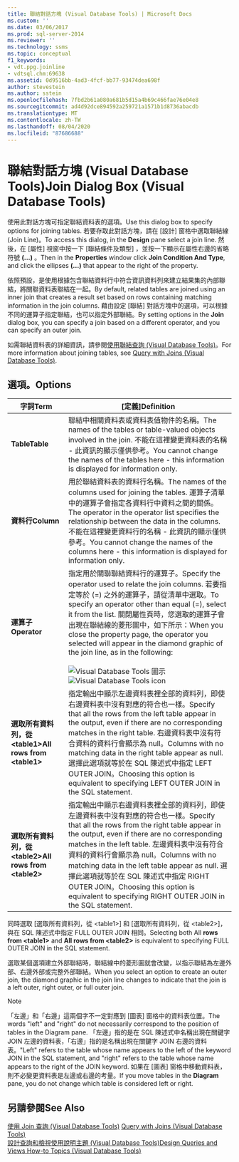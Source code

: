 ```yaml
---
title: 聯結對話方塊 (Visual Database Tools) | Microsoft Docs
ms.custom: ''
ms.date: 03/06/2017
ms.prod: sql-server-2014
ms.reviewer: ''
ms.technology: ssms
ms.topic: conceptual
f1_keywords:
- vdt.ppg.joinline
- vdtsql.chm:69638
ms.assetid: 0d9516bb-4ad3-4fcf-bb77-93474dea698f
author: stevestein
ms.author: sstein
ms.openlocfilehash: 7fbd2b61a080a681b5d15a4b69c466fae76e04e8
ms.sourcegitcommit: ad4d92dce894592a259721a1571b1d8736abacdb
ms.translationtype: MT
ms.contentlocale: zh-TW
ms.lasthandoff: 08/04/2020
ms.locfileid: "87686688"
---
```

# <a name="join-dialog-box-visual-database-tools"></a><span data-ttu-id="1a1b8-102">聯結對話方塊 (Visual Database Tools)</span><span class="sxs-lookup"><span data-stu-id="1a1b8-102">Join Dialog Box (Visual Database Tools)</span></span>
  <span data-ttu-id="1a1b8-103">使用此對話方塊可指定聯結資料表的選項。</span><span class="sxs-lookup"><span data-stu-id="1a1b8-103">Use this dialog box to specify options for joining tables.</span></span> <span data-ttu-id="1a1b8-104">若要存取此對話方塊，請在 [設計]  窗格中選取聯結線 (Join Line)。</span><span class="sxs-lookup"><span data-stu-id="1a1b8-104">To access this dialog, in the **Design** pane select a join line.</span></span> <span data-ttu-id="1a1b8-105">然後，在 [屬性]  視窗中按一下 [聯結條件及類型]  ，並按一下顯示在屬性右邊的省略符號 **(...)** 。</span><span class="sxs-lookup"><span data-stu-id="1a1b8-105">Then in the **Properties** window click **Join Condition And Type**, and click the ellipses **(...)** that appear to the right of the property.</span></span>  
  
 <span data-ttu-id="1a1b8-106">依照預設，是使用根據包含聯結資料行中符合資訊資料列來建立結果集的內部聯結，將關聯資料表聯結在一起。</span><span class="sxs-lookup"><span data-stu-id="1a1b8-106">By default, related tables are joined using an inner join that creates a result set based on rows containing matching information in the join columns.</span></span> <span data-ttu-id="1a1b8-107">藉由設定 [聯結]  對話方塊中的選項，可以根據不同的運算子指定聯結，也可以指定外部聯結。</span><span class="sxs-lookup"><span data-stu-id="1a1b8-107">By setting options in the **Join** dialog box, you can specify a join based on a different operator, and you can specify an outer join.</span></span>  
  
 <span data-ttu-id="1a1b8-108">如需聯結資料表的詳細資訊，請參閱[使用聯結查詢 &#40;Visual Database Tools&#41;](visual-database-tools.md)。</span><span class="sxs-lookup"><span data-stu-id="1a1b8-108">For more information about joining tables, see [Query with Joins &#40;Visual Database Tools&#41;](visual-database-tools.md).</span></span>  
  
## <a name="options"></a><span data-ttu-id="1a1b8-109">選項。</span><span class="sxs-lookup"><span data-stu-id="1a1b8-109">Options</span></span>  
  
|<span data-ttu-id="1a1b8-110">**字詞**</span><span class="sxs-lookup"><span data-stu-id="1a1b8-110">**Term**</span></span>|<span data-ttu-id="1a1b8-111">**[定義]**</span><span class="sxs-lookup"><span data-stu-id="1a1b8-111">**Definition**</span></span>|  
|--------------|--------------------|  
|<span data-ttu-id="1a1b8-112">**Table**</span><span class="sxs-lookup"><span data-stu-id="1a1b8-112">**Table**</span></span>|<span data-ttu-id="1a1b8-113">聯結中相關資料表或資料表值物件的名稱。</span><span class="sxs-lookup"><span data-stu-id="1a1b8-113">The names of the tables or table-valued objects involved in the join.</span></span> <span data-ttu-id="1a1b8-114">不能在這裡變更資料表的名稱 - 此資訊的顯示僅供參考。</span><span class="sxs-lookup"><span data-stu-id="1a1b8-114">You cannot change the names of the tables here - this information is displayed for information only.</span></span>|  
|<span data-ttu-id="1a1b8-115">**資料行**</span><span class="sxs-lookup"><span data-stu-id="1a1b8-115">**Column**</span></span>|<span data-ttu-id="1a1b8-116">用於聯結資料表的資料行名稱。</span><span class="sxs-lookup"><span data-stu-id="1a1b8-116">The names of the columns used for joining the tables.</span></span> <span data-ttu-id="1a1b8-117">運算子清單中的運算子會指定各資料行中資料之間的關係。</span><span class="sxs-lookup"><span data-stu-id="1a1b8-117">The operator in the operator list specifies the relationship between the data in the columns.</span></span> <span data-ttu-id="1a1b8-118">不能在這裡變更資料行的名稱 - 此資訊的顯示僅供參考。</span><span class="sxs-lookup"><span data-stu-id="1a1b8-118">You cannot change the names of the columns here - this information is displayed for information only.</span></span>|  
|<span data-ttu-id="1a1b8-119">**運算子**</span><span class="sxs-lookup"><span data-stu-id="1a1b8-119">**Operator**</span></span>|<span data-ttu-id="1a1b8-120">指定用於關聯聯結資料行的運算子。</span><span class="sxs-lookup"><span data-stu-id="1a1b8-120">Specify the operator used to relate the join columns.</span></span> <span data-ttu-id="1a1b8-121">若要指定等於 (=) 之外的運算子，請從清單中選取。</span><span class="sxs-lookup"><span data-stu-id="1a1b8-121">To specify an operator other than equal (=), select it from the list.</span></span> <span data-ttu-id="1a1b8-122">關閉屬性頁時，您選取的運算子會出現在聯結線的菱形圖中，如下所示：</span><span class="sxs-lookup"><span data-stu-id="1a1b8-122">When you close the property page, the operator you selected will appear in the diamond graphic of the join line, as in the following:</span></span><br /><br /> <span data-ttu-id="1a1b8-123">![Visual Database Tools 圖示](../../database-engine/media//dv3wbii.gif "Visual Database Tools 圖示")</span><span class="sxs-lookup"><span data-stu-id="1a1b8-123">![Visual Database Tools icon](../../database-engine/media//dv3wbii.gif "Visual Database Tools icon")</span></span>|  
|<span data-ttu-id="1a1b8-124">**選取所有資料列，從 \<table1>**</span><span class="sxs-lookup"><span data-stu-id="1a1b8-124">**All rows from \<table1>**</span></span>|<span data-ttu-id="1a1b8-125">指定輸出中顯示左邊資料表裡全部的資料列，即使右邊資料表中沒有對應的符合也一樣。</span><span class="sxs-lookup"><span data-stu-id="1a1b8-125">Specify that all the rows from the left table appear in the output, even if there are no corresponding matches in the right table.</span></span> <span data-ttu-id="1a1b8-126">右邊資料表中沒有符合資料的資料行會顯示為 null。</span><span class="sxs-lookup"><span data-stu-id="1a1b8-126">Columns with no matching data in the right table appear as null.</span></span> <span data-ttu-id="1a1b8-127">選擇此選項就等於在 SQL 陳述式中指定 LEFT OUTER JOIN。</span><span class="sxs-lookup"><span data-stu-id="1a1b8-127">Choosing this option is equivalent to specifying LEFT OUTER JOIN in the SQL statement.</span></span>|  
|<span data-ttu-id="1a1b8-128">**選取所有資料列，從 \<table2>**</span><span class="sxs-lookup"><span data-stu-id="1a1b8-128">**All rows from \<table2>**</span></span>|<span data-ttu-id="1a1b8-129">指定輸出中顯示右邊資料表裡全部的資料列，即使左邊資料表中沒有對應的符合也一樣。</span><span class="sxs-lookup"><span data-stu-id="1a1b8-129">Specify that all the rows from the right table appear in the output, even if there are no corresponding matches in the left table.</span></span> <span data-ttu-id="1a1b8-130">左邊資料表中沒有符合資料的資料行會顯示為 null。</span><span class="sxs-lookup"><span data-stu-id="1a1b8-130">Columns with no matching data in the left table appear as null.</span></span> <span data-ttu-id="1a1b8-131">選擇此選項就等於在 SQL 陳述式中指定 RIGHT OUTER JOIN。</span><span class="sxs-lookup"><span data-stu-id="1a1b8-131">Choosing this option is equivalent to specifying RIGHT OUTER JOIN in the SQL statement.</span></span>|  
  
 <span data-ttu-id="1a1b8-132">同時選取 [選取所有資料列，從 \<table1>] 和 [選取所有資料列，從 \<table2>]，與在 SQL 陳述式中指定 FULL OUTER JOIN 相同。</span><span class="sxs-lookup"><span data-stu-id="1a1b8-132">Selecting both All **rows from \<table1>** and **All rows from \<table2>** is equivalent to specifying FULL OUTER JOIN in the SQL statement.</span></span>  
  
 <span data-ttu-id="1a1b8-133">選取某個選項建立外部聯結時，聯結線中的菱形圖就會改變，以指示聯結為左邊外部、右邊外部或完整外部聯結。</span><span class="sxs-lookup"><span data-stu-id="1a1b8-133">When you select an option to create an outer join, the diamond graphic in the join line changes to indicate that the join is a left outer, right outer, or full outer join.</span></span>  
  
> [!NOTE]  
>  <span data-ttu-id="1a1b8-134">「左邊」和「右邊」這兩個字不一定對應到 [圖表] 窗格中的資料表位置。</span><span class="sxs-lookup"><span data-stu-id="1a1b8-134">The words "left" and "right" do not necessarily correspond to the position of tables in the Diagram pane.</span></span> <span data-ttu-id="1a1b8-135">「左邊」指的是在 SQL 陳述式中名稱出現在關鍵字 JOIN 左邊的資料表，「右邊」指的是名稱出現在關鍵字 JOIN 右邊的資料表。</span><span class="sxs-lookup"><span data-stu-id="1a1b8-135">"Left" refers to the table whose name appears to the left of the keyword JOIN in the SQL statement, and "right" refers to the table whose name appears to the right of the JOIN keyword.</span></span> <span data-ttu-id="1a1b8-136">如果在 [圖表]  窗格中移動資料表，則不必變更資料表是左邊或右邊的考量。</span><span class="sxs-lookup"><span data-stu-id="1a1b8-136">If you move tables in the **Diagram** pane, you do not change which table is considered left or right.</span></span>  
  
## <a name="see-also"></a><span data-ttu-id="1a1b8-137">另請參閱</span><span class="sxs-lookup"><span data-stu-id="1a1b8-137">See Also</span></span>  
 <span data-ttu-id="1a1b8-138">[使用 Join 查詢 &#40;Visual Database Tools&#41;](visual-database-tools.md) </span><span class="sxs-lookup"><span data-stu-id="1a1b8-138">[Query with Joins &#40;Visual Database Tools&#41;](visual-database-tools.md) </span></span>  
 [<span data-ttu-id="1a1b8-139">設計查詢和檢視使用說明主題 &#40;Visual Database Tools&#41;</span><span class="sxs-lookup"><span data-stu-id="1a1b8-139">Design Queries and Views How-to Topics &#40;Visual Database Tools&#41;</span></span>](design-queries-and-views-how-to-topics-visual-database-tools.md)  
  
  

